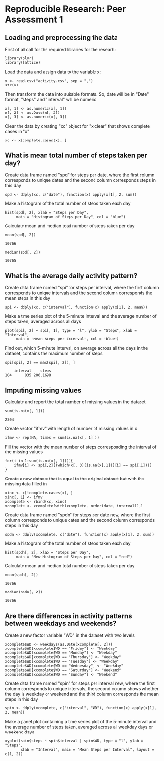 # Reproducible Research: Peer Assessment 1
## Loading and preprocessing the data

First of all call for the required libraries for the researh:
```{r}
library(plyr)
library(lattice)
```

Load the data and assign data to the variable x:
```{r}
x <- read.csv("activity.csv", sep = ",")
str(x)
```

Then transform the data into suitable formats.
So, date will be in "Date" format, "steps" and "interval" will be numeric
```{r}
x[, 1] <- as.numeric(x[, 1])
x[, 2] <- as.Date(x[, 2])
x[, 3] <- as.numeric(x[, 3])
```

Clear the data by creating "xc" object for "x clear" that shows complete cases in "x"
```{r}
xc <- x[complete.cases(x), ]
```


## What is mean total number of steps taken per day?

Create data frame named "spd" for steps per date, where the first column 
corresponds to unique dates and the second column corresponds steps in this day
```{r}
spd <- ddply(xc, c("date"), function(x) apply(x[1], 2, sum)) 
```

Make a histogram of the total number of steps taken each day
```{r}
hist(spd[, 2], xlab = "Steps per Day", 
     main = "Histogram of Steps per Day", col = "blue")
```

Calculate mean and median total number of steps taken per day
```{r}
mean(spd[, 2])
```
```{r}
10766
```
```{r}
median(spd[, 2])
```
```{r}
10765
```

## What is the average daily activity pattern?

Create data frame named "spi" for steps per interval, where the first column 
corresponds to unique intervals and the second column corresponds the mean steps in this day
```{r}
spi <- ddply(xc, c("interval"), function(x) apply(x[1], 2, mean))
```

Make a time series plot of the 5-minute interval and the average number of steps taken, averaged across all days
```{r}
plot(spi[, 2] ~ spi[, 1], type = "l", ylab = "Steps", xlab = "Interval", 
     main = "Mean Steps per Interval", col = "blue")
```

Find out, which 5-minute interval, on average across all the days in the dataset, contains the maximum number of steps
```{r}
spi[spi[, 2] == max(spi[, 2]), ]
```
```{r}
    interval    steps
104      835 206.1698
```

## Imputing missing values

Calculate and report the total number of missing values in the dataset
```{r}
sum(is.na(x[, 1]))
```
```{r}
2304
```

Create vector "ifmv" with length of number of missing values in x
```{r}
ifmv <- rep(NA, times = sum(is.na(x[, 1])))
```

Fill the vector with the mean number of steps corresponding the interval of the missing values
```{r}
for(i in 1:sum(is.na(x[, 1]))){
    ifmv[i] <- spi[,2][(which(x[, 3][is.na(x[,1])][i] == spi[,1]))]
}
```

Create a new dataset that is equal to the original dataset but with the missing data filled in
```{r}
xinc <- x[!complete.cases(x), ]
xinc[, 1] <- ifmv
xcomplete <- rbind(xc, xinc)
xcomplete <- xcomplete[with(xcomplete, order(date, interval)),]
```

Create data frame named "spdn" for steps per date new, where the first column 
corresponds to unique dates and the second column corresponds steps in this day
```{r}
spdn <- ddply(xcomplete, c("date"), function(x) apply(x[1], 2, sum))
```

Make a histogram of the total number of steps taken each day
```{r}
hist(spdn[, 2], xlab = "Steps per Day", 
     main = "New Histogram of Steps per Day", col = "red")
```

Calculate mean and median total number of steps taken per day
```{r}
mean(spdn[, 2])
```
```{r}
10766
```
```{r}
median(spdn[, 2])
```
```{r}
10766
```


## Are there differences in activity patterns between weekdays and weekends?
Create a new factor variable "WD" in the dataset with two levels
```{r}
xcomplete$WD <- weekdays(as.Date(xcomplete[, 2]))
xcomplete$WD[xcomplete$WD == "Friday"] <- "Weekday"
xcomplete$WD[xcomplete$WD == "Monday"] <- "Weekday"
xcomplete$WD[xcomplete$WD == "Thursday"] <- "Weekday"
xcomplete$WD[xcomplete$WD == "Tuesday"] <- "Weekday"
xcomplete$WD[xcomplete$WD == "Wednesday"] <- "Weekday"
xcomplete$WD[xcomplete$WD == "Saturday"] <- "Weekend"
xcomplete$WD[xcomplete$WD == "Sunday"] <- "Weekend"
```
Create data frame named "spin" for steps per interval new, where the first column corresponds to unique intervals, the second column shows whether the day is weekday or weekend and the third column corresponds the mean steps in this day
```{r}
spin <- ddply(xcomplete, c("interval", "WD"), function(x) apply(x[1], 2, mean))
```
Make a panel plot containing a time series plot of the 5-minute interval and the average number of steps taken, averaged across all weekday days or weekend days
```{r}
xyplot(spin$steps ~ spin$interval | spin$WD, type = "l", ylab = "Steps", 
       xlab = "Interval", main = "Mean Steps per Interval", layout = c(1, 2))
```